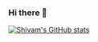 ### Hi there 👋
[![Shivam's GitHub stats](https://github-readme-stats-chi-ten-53.vercel.app/api?username=shivamgupta021&show_icons=true&show=prs_merged,prs_merged_percentage&hide=issues,stars,contribs&theme=tokyonight&exclude_repo=github-readme-stats,shivamgupta021)](https://github.com/shivamgupta021/github-readme-stats)
<!--
**shivamgupta021/shivamgupta021** is a ✨ _special_ ✨ repository because its `README.md` (this file) appears on your GitHub profile.

Here are some ideas to get you started:

- 🔭 I’m currently working on ...
- 🌱 I’m currently learning ...
- 👯 I’m looking to collaborate on ...
- 🤔 I’m looking for help with ...
- 💬 Ask me about ...
- 📫 How to reach me: ...
- 😄 Pronouns: ...
- ⚡ Fun fact: ...
-->
